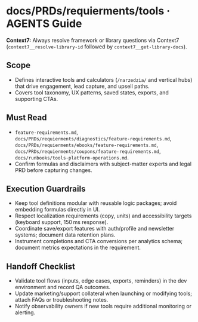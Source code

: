 # docs/PRDs/requierments/tools · AGENTS Guide

**Context7:** Always resolve framework or library questions via Context7 (`context7__resolve-library-id` followed by `context7__get-library-docs`).
## Scope
- Defines interactive tools and calculators (`/narzedzia/` and vertical hubs) that drive engagement, lead capture, and upsell paths.
- Covers tool taxonomy, UX patterns, saved states, exports, and supporting CTAs.

## Must Read
- `feature-requirements.md`, `docs/PRDs/requierments/diagnostics/feature-requirements.md`, `docs/PRDs/requierments/ebooks/feature-requirements.md`, `docs/PRDs/requierments/coupons/feature-requirements.md`, `docs/runbooks/tools-platform-operations.md`.
- Confirm formulas and disclaimers with subject-matter experts and legal PRD before capturing changes.

## Execution Guardrails
- Keep tool definitions modular with reusable logic packages; avoid embedding formulas directly in UI.
- Respect localization requirements (copy, units) and accessibility targets (keyboard support, 150 ms response).
- Coordinate save/export features with auth/profile and newsletter systems; document data retention plans.
- Instrument completions and CTA conversions per analytics schema; document metrics expectations in the requirement.

## Handoff Checklist
- Validate tool flows (inputs, edge cases, exports, reminders) in the dev environment and record QA outcomes.
- Update marketing/support collateral when launching or modifying tools; attach FAQs or troubleshooting notes.
- Notify observability owners if new tools require additional monitoring or alerting.
